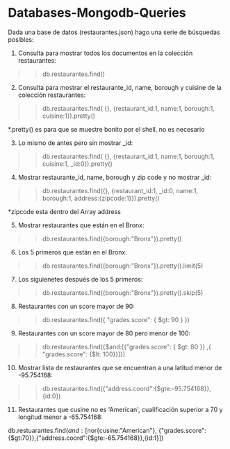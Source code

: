 # Databases-Mongodb-Queries
Dada una base de datos (restaurantes.json) hago una serie de búsquedas posibles:

1. Consulta para mostrar todos los documentos en la colección restaurantes:

>> db.restaurantes.find()

2. Consulta para mostrar el restaurante_id, name, borough y cuisine de la colección restaurantes:

>> db.restaurantes.find( {}, {restaurant_id:1, name:1, borough:1, cuisine:1}).pretty()

*.pretty() es para que se muestre bonito por el shell, no es necesario

3. Lo mismo de antes pero sin mostrar _id:

>> db.restaurantes.find( {}, {restaurant_id:1, name:1, borough:1, cuisine:1, _id:0}).pretty()

4. Mostrar restaurante_id, name, borough y zip code y no mostrar _id:

>> db.restaurantes.find({}, {restaurant_id:1, _id:0, name:1, borough:1, address:{zipcode:1}}).pretty()

*zipcode esta dentro del Array address

5. Mostrar restaurantes que están en el Bronx:

>> db.restaurantes.find({borough:"Bronx"}).pretty()

6. Los 5 primeros que están en el Bronx:

>> db.restaurantes.find({borough:"Bronx"}).pretty().limit(5)

7. Los siguienetes después de los 5 primeros:

>> db.restaurantes.find({borough:"Bronx"}).pretty().skip(5)

8. Restaurantes con un score mayor de 90:

>> db.restaurantes.find({ "grades.score": { $gt: 90 } })

9. Restaurantes con un score mayor de 80 pero menor de 100:

>> db.restaurantes.find({$and:[{"grades.score": { $gt: 80 }} ,{ "grades.score": {$lt: 100}}]})

10. Mostrar lista de restaurantes que se encuentran a una latitud menor de -95.754168:

>> db.restaurantes.find({"address.coord":{$gte:-95.754168}},{id:0})

11. Restaurantes que cusine no es 'American', cualificación superior a 70 y longitud menor a -65.754168:

db.restuarantes.find($and:[$nor{cusine:"American"}, {"grades.score":{$gt:70}},{"address.coord":{$gte:-65.754168}},{id:1}])

